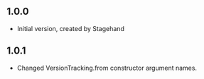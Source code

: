 ## 1.0.0

- Initial version, created by Stagehand

## 1.0.1

- Changed VersionTracking.from constructor argument names.
